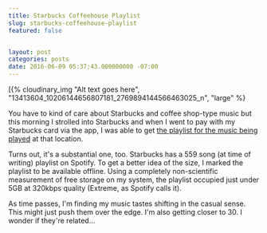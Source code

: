 ```yaml
---
title: Starbucks Coffeehouse Playlist
slug: starbucks-coffeehouse-playlist
featured: false


layout: post
categories: posts
date: 2016-06-09 05:37:43.000000000 -07:00
---
```


[{% cloudinary_img "Alt text goes here", "13413604_10206144656807181_2769894144566463025_n", "large" %}

You have to kind of care about Starbucks and coffee shop-type music but this morning I strolled into Starbucks and when I went to pay with my Starbucks card via the app, I was able to get [the playlist for the music being played](https://open.spotify.com/user/starbucks/playlist/0LPsYH4hIRjLUKXuZd2vAt) at that location.

Turns out, it's a substantial one, too. Starbucks has a 559 song (at time of writing) playlist on Spotify. To get a better idea of the size, I marked the playlist to be available offline. Using a completely non-scientific measurement of free storage on my system, the playlist occupied just under 5GB at 320kbps quality (Extreme, as Spotify calls it).

As time passes, I'm finding my music tastes shifting in the casual sense. This might just push them over the edge. I'm also getting closer to 30. I wonder if they're related…

